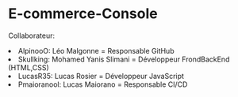 # E-commerce-Console


Collaborateur:

<li>AlpinooO: Léo Malgonne = Responsable GitHub
<li>Skullking: Mohamed Yanis Slimani = Développeur FrondBackEnd (HTML,CSS)
<li>LucasR35: Lucas Rosier = Développeur JavaScript
<li>Pmaioranool: Lucas Maiorano = Responsable CI/CD

